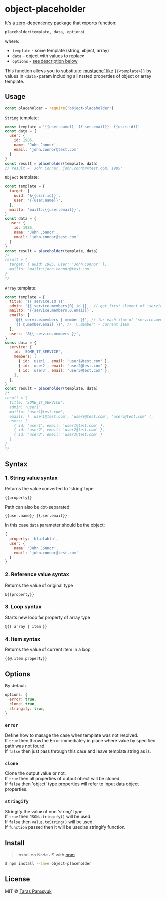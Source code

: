 # object-placeholder

It's a zero-dependency package that exports function:
```text
placeholder(template, data, options)
```
where:
- `template` - some template (string, object, array)
- `data` - object with values to replace
- `options` - [see description below](#options)

This function allows you to substitute ['mustache' like](#syntax) `{{<template>}}` by values in `<data>` param including all nested properties of object or array template.

## Usage

```javascript
const placeholder = require('object-placeholder')
```

`String` template:
```javascript
const template = '{{user.name}}, {{user.email}}, {{user.id}}'
const data = {
  user: {
    id: 1985,
    name: 'John Connor',
    email: 'john.connor@test.com'
  }
}
const result = placeholder(template, data)
// result = 'John Connor, john.connor@test.com, 1985'
```

`Object` template:
```javascript
const template = {
  target: {
    uuid: '&{{user.id}}',
    user: '{{user.name}}',
  },
  mailto: 'mailto:{{user.email}}',
}
const data = {
  user: {
    id: 1985,
    name: 'John Connor',
    email: 'john.connor@test.com'
  }
}
const result = placeholder(template, data)
/*
result = {
  target: { uuid: 1985, user: 'John Connor' },
  mailto: 'mailto:john.connor@test.com'
}
*/
```

`Array` template:
```javascript
const template = {
  title: '{{ service.id }}',
  admin: '{{ service.members[0].id }}', // get first element of 'service.members'
  mailto: '{{service.members.0.email}}',
  emails: [
    '@{{ service.members | member }}', // for each item of 'service.members'
    '{{ @.member.email }}', // '@.member' - current item
  ],
  users: '&{{ service.members }}',
}
const data = {
  service: {
    id: 'SOME_IT_SERVICE',
    members: [
      { id: 'user1', email: 'user1@test.com' },
      { id: 'user2', email: 'user2@test.com' },
      { id: 'user3', email: 'user3@test.com' },
    ],
  },
}
const result = placeholder(template, data)
/*
result = {
  title: 'SOME_IT_SERVICE',
  admin: 'user1',
  mailto: 'user1@test.com',
  emails: [ 'user1@test.com', 'user2@test.com', 'user3@test.com' ],
  users: [
    { id: 'user1', email: 'user1@test.com' },
    { id: 'user2', email: 'user2@test.com' },
    { id: 'user3', email: 'user3@test.com' }
  ]
}
*/
```

## Syntax

### 1. String value syntax

Returns the value converted to 'string' type
```text
{{property}}
```
Path can also be dot-separated:
```text
{{user.name}} {{user.email}} 
```

In this case `data` parameter should be the object:
```javascript
{
  property: 'blablabla',
  user: {
    name: 'John Connor',
    email: 'john.connor@test.com'
  }
}
```

### 2. Reference value syntax

Returns the value of original type
```text
&{{property}}
```

### 3. Loop syntax

Starts new loop for property of array type
```text
@{{ array | item }}
```

### 4. Item syntax

Returns the value of current item in a loop 
```text
{{@.item.property}}
```

## Options

By default
```javascript
options: {
  error: true,
  clone: true,
  stringify: true,
}
```

### `error`

Define how to manage the case when template was not resolved.\
If `true` then throw the Error immediately in place where value by specified path was not found.\
If `false` then just pass through this case and leave template string as is.

### `clone`

Clone the output value or not.\
If `true` then all properties of output object will be cloned.\
If `false` then 'object' type properties will refer to input data object properties.

### `stringify`

Stringify the value of non 'string' type.\
If `true` then `JSON.stringify()` will be used.\
If `false` then `value.toString()` will be used.\
If `function` passed then it will be used as stringify function.

## Install

> Install on Node.JS with [npm](https://www.npmjs.com/)

```bash
$ npm install --save object-placeholder
```

## License

MIT © [Taras Panasyuk](webdev.taras@gmail.com)
